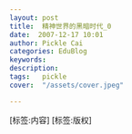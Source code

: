 ```yaml
---
layout: post  
title:  精神世界的黑暗时代_0  
date:  2007-12-17 10:01  
author: Pickle Cai  
categories: EduBlog  
keywords: 
description:   
tags:	pickle   
cover:  "/assets/cover.jpeg"  

---  
```

    
[标签:内容]
 [标签:版权]

